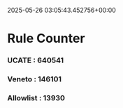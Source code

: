 2025-05-26 03:05:43.452756+00:00
# Rule Counter 
 ### UCATE : 640541

 ### Veneto : 146101

 ### Allowlist : 13930